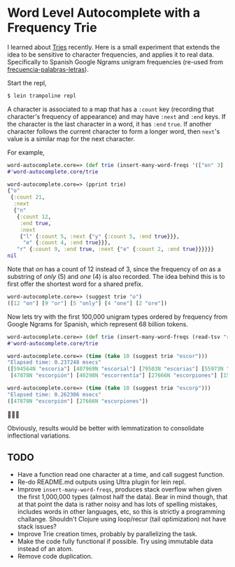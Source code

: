 # Word Level Autocomplete with a Frequency Trie

I learned about [Tries](https://github.com/tinfante/SimpleTrie) recently. Here is a small experiment that extends the idea to be sensitive to character frequencies, and applies it to real data. Specifically to Spanish Google Ngrams unigram frequencies (re-used from [frecuencia-palabras-letras](https://github.com/tinfante/frecuencias-palabras-letras)).


Start the repl,
```bash
$ lein trampoline repl
```
A character is associated to a map that has a `:count` key (recording that character's frequency of appearance) and
may have `:next` and `:end` keys. If the character is the last character in a word, it has `:end` `true`. If another
character follows the current character to form a longer word, then `next`'s value is a similar map for the next character.

For example, 
```clojure
word-autocomplete.core=> (def trie (insert-many-word-freqs '(["on" 3] ["only" 5] ["or" 7] ["one" 4] ["ore" 2])))
#'word-autocomplete.core/trie

word-autocomplete.core=> (pprint trie)
{"o"
 {:count 21,
  :next
  {"n"
   {:count 12,
    :end true,
    :next
    {"l" {:count 5, :next {"y" {:count 5, :end true}}},
     "e" {:count 4, :end true}}},
   "r" {:count 9, :end true, :next {"e" {:count 2, :end true}}}}}}
nil
```
Note that *on* has a count of 12 instead of 3, since the frequency of *on* as a substring of *only* (5) and *one* (4) is also recorded. The idea behind this is to first offer the shortest word for a shared prefix.
```clojure
word-autocomplete.core=> (suggest trie "o")
([12 "on"] [9 "or"] [5 "only"] [4 "one"] [2 "ore"])

```
Now lets try with the first 100,000 unigram types ordered by frequency from Google Ngrams for Spanish, which represent 68 billion tokens.

```clojure
word-autocomplete.core=> (def trie (insert-many-word-freqs (read-tsv "resources/google-1gram-spanish-freq.tsv" 100000)))
#'word-autocomplete.core/trie

word-autocomplete.core=> (time (take 10 (suggest trie "escor")))
"Elapsed time: 0.237248 msecs"
([594564N "escoria"] [407969N "escorial"] [79503N "escorias"] [55973N "escorbuto"] [50264N "escorzo"]
 [47878N "escorpión"] [40298N "escorrentía"] [27666N "escorpiones"] [15868N "escorzos"])

word-autocomplete.core=> (time (take 10 (suggest trie "escorp")))
"Elapsed time: 0.262306 msecs"
([47878N "escorpión"] [27666N "escorpiones"])
```
🦂🦂🦂

Obviously, results would be better with lemmatization to consolidate inflectional variations.


## TODO
* Have a function read one character at a time, and call suggest function.
* Re-do README.md outputs using Ultra plugin for lein repl.
* Improve `insert-many-word-freqs`, produces stack overflow when given the first 1,000,000 types (almost half the data). Bear in mind though, that at that point the data is rather noisy and has lots of spelling mistakes, includes words in other languages, etc, so this is strictly a programming challange. Shouldn't Clojure using loop/recur (tail optimization) not have stack issues? 
* Improve Trie creation times, probably by parallelizing the task.
* Make the code fully functional if possible. Try using immutable data instead of an atom.
* Remove code duplication.
